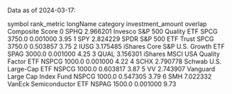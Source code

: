 Data as of 2024-03-17:

  symbol rank_metric                             longName category  investment_amount   overlap  Composite Score
0   SPHQ    2.966201          Invesco S&P 500 Quality ETF     SPCG             3750.0  0.001000             3.95
1    SPY    2.824229               SPDR S&P 500 ETF Trust     SPCG             3750.0  0.503857             3.75
2   IUSG    3.175485     iShares Core S&P U.S. Growth ETF     SPAG             3000.0  0.001000             4.25
3   QUAL    3.156301  iShares MSCI USA Quality Factor ETF    NSPCG             1000.0  0.001000             4.22
4   SCHX    2.790778            Schwab U.S. Large-Cap ETF    NSPCG             1000.0  0.603817             3.87
5     VV    2.743907        Vanguard Large Cap Index Fund    NSPCG             1000.0  0.547305             3.79
6    SMH    7.022332             VanEck Semiconductor ETF    NSPAG             1500.0  0.001000             9.73